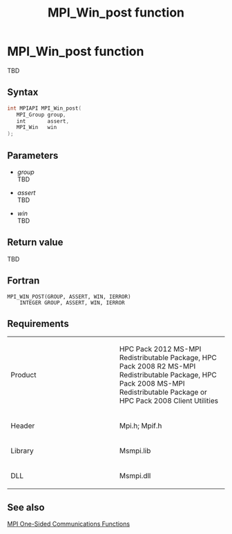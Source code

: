 ﻿---
title: MPI_Win_post function
TOCTitle: MPI_Win_post function
ms:assetid: 7bc39c36-ca44-455b-9232-288036278612
ms:mtpsurl: https://msdn.microsoft.com/en-us/library/Dn520610(v=VS.85)
ms:contentKeyID: 59361081
ms.date: 03/28/2018
mtps_version: v=VS.85
f1_keywords:
- MPI_WIN_POST
- mpif/MPI_Win_post
- mpi/MPI_WIN_POST
dev_langs:
- C++
- C
---

# MPI\_Win\_post function

TBD

## Syntax

``` c++
int MPIAPI MPI_Win_post(
   MPI_Group group,
   int       assert,
   MPI_Win   win
);
```

## Parameters

  - *group*  
    TBD

  - *assert*  
    TBD

  - *win*  
    TBD

## Return value

TBD

## Fortran

    MPI_WIN_POST(GROUP, ASSERT, WIN, IERROR)
        INTEGER GROUP, ASSERT, WIN, IERROR

## Requirements

<table>
<colgroup>
<col style="width: 50%" />
<col style="width: 50%" />
</colgroup>
<tbody>
<tr class="odd">
<td><p>Product</p></td>
<td><p>HPC Pack 2012 MS-MPI Redistributable Package, HPC Pack 2008 R2 MS-MPI Redistributable Package, HPC Pack 2008 MS-MPI Redistributable Package or HPC Pack 2008 Client Utilities</p></td>
</tr>
<tr class="even">
<td><p>Header</p></td>
<td>Mpi.h;
Mpif.h</td>
</tr>
<tr class="odd">
<td><p>Library</p></td>
<td>Msmpi.lib</td>
</tr>
<tr class="even">
<td><p>DLL</p></td>
<td>Msmpi.dll</td>
</tr>
</tbody>
</table>


## See also

[MPI One-Sided Communications Functions](mpi-one-sided-communications-functions.md)


